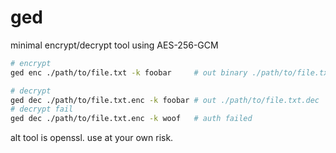 # ged

minimal encrypt/decrypt tool using AES-256-GCM

```bash
# encrypt
ged enc ./path/to/file.txt -k foobar     # out binary ./path/to/file.txt.enc

# decrypt
ged dec ./path/to/file.txt.enc -k foobar # out ./path/to/file.txt.dec
# decrypt fail
ged dec ./path/to/file.txt.enc -k woof   # auth failed
```

alt tool is openssl. use at your own risk.
